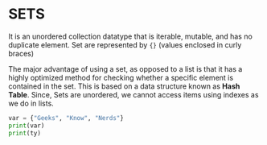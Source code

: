 # **SETS**
It is an unordered collection datatype that is iterable, mutable, and has no duplicate element.
Set are represented by `{}` (values enclosed in curly braces)

The major advantage of using a set, as opposed to a list is that it has a highly optimized method for checking whether a specific element is contained in the set.
This is based on a data structure known as **Hash Table**.
Since, Sets are unordered, we cannot access items using indexes as we do in lists.

```py
var = {"Geeks", "Know", "Nerds"}
print(var)
print(ty)
```